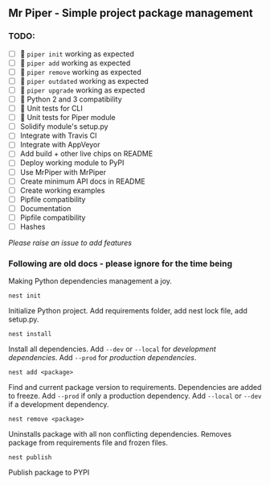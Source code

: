 Mr Piper - Simple project package management
-------------

### TODO:

- [ ] 🏃 `piper init` working as expected
- [ ] 🏃 `piper add` working as expected
- [ ] 🏃 `piper remove` working as expected
- [ ] 🏃 `piper outdated` working as expected
- [ ] 🏃 `piper upgrade` working as expected
- [ ] 🏃 Python 2 and 3 compatibility
- [ ] 🏃 Unit tests for CLI
- [ ] 🏃 Unit tests for Piper module
- [ ] Solidify module's setup.py
- [ ] Integrate with Travis CI
- [ ] Integrate with AppVeyor
- [ ] Add build + other live chips on README
- [ ] Deploy working module to PyPI
- [ ] Use MrPiper with MrPiper
- [ ] Create minimum API docs in README
- [ ] Create working examples
- [ ] Pipfile compatibility
- [ ] Documentation
- [ ] Pipfile compatibility
- [ ] Hashes

*Please raise an issue to add features*

### Following are old docs - please ignore for the time being

Making Python dependencies management a joy. 

    nest init

Initialize Python project. Add requirements folder, add nest lock file, add setup.py.

    nest install

Install all dependencies. Add `--dev` or `--local` for *development dependencies*. Add `--prod` for *production dependencies*.

    nest add <package>

Find and current package version to requirements. 
Dependencies are added to freeze.
Add `--prod` if only a production dependency. Add `--local` or `--dev` if a development dependency.

    nest remove <package>

Uninstalls package with all non conflicting dependencies. Removes package from requirements file and frozen files.

    nest publish

Publish package to PYPI
